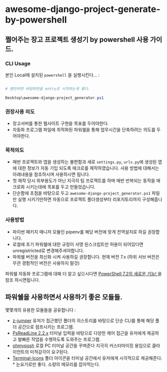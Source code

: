 # awesome-django-project-generate-by-powershell

## 쩔어주는 장고 프로젝트 생성기 by powershell 사용 가이드.

### CLI Usage

본인 Local에 설치된 `powershell` 을 실행시킨다... :

```powershell

# 웬만하면 바탕화면을 entry로 시작하는게 좋다.

Desktop\awesome-django-project_generator.ps1

```

### 권장사용 의도

* 장고서버를 통한 웹사이트 구현을 목표를 두어야한다.
* 자동화 프로그램 파일에 최적화된 파워쉘을 통해 업무시간을 단축하려는 의도를 두어야한다.

### 목적의도

* 매번 프로젝트와 앱을 생성하는 불편함과 새로 `settings.py`, `urls.py`에 생성된 앱에 대한 정보가 자동 기입 되도록 매크로를 제작하였습니다. 사용 방법에 대해서는 아래내용을 참조하시며 사용하시면 됩니다.
* 첫 제작 당시 외부용도가 아닌 지극히 팀 프로젝트를 하며 매번 반복되는 동작을 매크로화 시키는데에 목표를 두고 만들었습니다.
* 단순함에 초점을 바탕으로 두고 `awesome-django-project_generator.ps1` 파일만 실행 시키기만하면 자동으로 프로젝트 폴더생성부터 리포지토리까지 구성해줍니다.

### 사용방법

* 파이썬 패키지 매니저 모듈인 pipenv를 해당 버전에 맞게 전역설치로 하길 권장합니다.
* 로컬에 초기 파워쉘에 대한 규정이 서명 된스크립트만 허용이 되어있다면 unregistricted로 변경해주셔야합니다.
* 파워쉘 버전을 최신화 시켜 사용하길 권장합니다. 현재 버전 7.x (하위 서브 버전은 무관 경험적인 버전은 사용하지 말것)

파워쉘 자동화 프로그램에 대해 더 알고 싶으시다면 [ PowerShell 7.2의 새로운 기능! ](https://docs.microsoft.com/ko-kr/powershell/scripting/whats-new/what-s-new-in-powershell-72?view=powershell-7.2) 을 참조 하시면됩니다.

## 파워쉘을 사용하면서 사용하기 좋은 모듈들.

몇몇개의 유용한 모듈들을 공유합니다 :

* [z-jumper](https://github.com/rupa/z) 유저가 접근했던 폴더의 히스토리를 바탕으로 단순 CLI를 통해 해당 폴더 공간으로 점프시키는 프로그램.
* [PsReadLine 2.2.x](https://docs.microsoft.com/ko-kr/powershell/module/psreadline/about/about_psreadline?view=powershell-7.2) 터미널 입력을 바탕으로 다양한 제어 접근을 유저에게 제공하고 발빠른 작업을 수행하도록 도와주는 프로그램.
* [ohmyposh](https://ohmyposh.dev/docs) 로컬 PC 터미널 공간을 꾸며준다 지극히 커스터마이징 용임으로 클라이언트의 미적감각이 요구된다.
* [Terminal-Icons](https://github.com/devblackops/Terminal-Icons) 폴더 아이콘을 터미널 공간에서 유저에게 시각적으로 제공해준다. * 눈요기로만 좋다. 소량의 메모리를 잡아먹는다.
